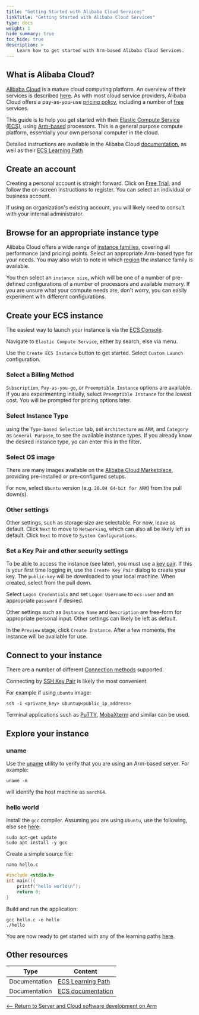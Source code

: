 ```yaml
---
title: "Getting Started with Alibaba Cloud Services"
linkTitle: "Getting Started with Alibaba Cloud Services"
type: docs
weight: 1
hide_summary: true
toc_hide: true
description: >
    Learn how to get started with Arm-based Alibaba Cloud Services.
---
```


## What is Alibaba Cloud?

[Alibaba Cloud](https://www.alibabacloud.com/) is a mature cloud computing platform. An overview of their services is described [here](https://www.alibabacloud.com/about). As with most cloud service providers, Alibaba Cloud offers a pay-as-you-use [pricing policy](https://www.alibabacloud.com/pricing), including a number of [free](https://www.alibabacloud.com/free) services.

This guide is to help you get started with their [Elastic Compute Service (ECS)](https://www.alibabacloud.com/product/ecs), using [Arm-based](https://www.alibabacloud.com/product/ecs/g8m) processors. This is a general purpose compute platform, essentially your own personal computer in the cloud.

Detailed instructions are available in the Alibaba Cloud [documentation](https://www.alibabacloud.com/help/en/elastic-compute-service), as well as their [ECS Learning Path](https://www.alibabacloud.com/getting-started/learningpath/ecs)

## Create an account

Creating a personal account is straight forward. Click on [Free Trial](https://www.alibabacloud.com/), and follow the on-screen instructions to register. You can select an individual or business account.

If using an organization's existing account, you will likely need to consult with your internal administrator.

## Browse for an appropriate instance type

Alibaba Cloud offers a wide range of [instance families](https://www.alibabacloud.com/help/en/elastic-compute-service/latest/instance-family), covering all performance (and pricing) points. Select an appropriate Arm-based type for your needs. You may also wish to note in which [region](https://ecs-buy.aliyun.com/instanceTypes/#/instanceTypeByRegion) the instance family is available.

You then select an `instance size`, which will be one of a number of pre-defined configurations of a number of processors and available memory. If you are unsure what your compute needs are, don't worry, you can easily experiment with different configurations.

## Create your ECS instance

The easiest way to launch your instance is via the [ECS Console](https://ecs.console.aliyun.com/).

Navigate to `Elastic Compute Service`, either by search, else via menu.

Use the `Create ECS Instance` button to get started. Select `Custom Launch` configuration.

### Select a Billing Method

`Subscription`, `Pay-as-you-go`, or `Preemptible Instance` options are available. If you are experimenting initially, select `Preemptible Instance` for the lowest cost. You will be prompted for pricing options later.

### Select Instance Type

using the `Type-based Selection` tab, set `Architecture` as `ARM`, and `Category` as `General Purpose`, to see the available instance types. If you already know the desired instance type, yo can enter this in the filter.

### Select OS image

There are many images available on the [Alibaba Cloud Marketplace](https://marketplace.alibabacloud.com/), providing pre-installed or pre-configured setups.

For now, select `Ubuntu` version (e.g. `20.04 64-bit for ARM`) from the pull down(s).

### Other settings

Other settings, such as storage size are selectable. For now, leave as default. Click `Next` to move to `Networking`, which can also all be likely left as default. Click `Next` to move to `System Configurations`.

### Set a Key Pair and other security settings

To be able to access the instance (see later), you must use a [key pair](https://www.alibabacloud.com/help/en/elastic-compute-service/latest/key-pairs). If this is your first time logging in, use the `Create Key Pair` dialog to create your key. The `public-key` will be downloaded to your local machine. When created, select from the pull down.

Select `Logon Credentials` and  set `Logon Username` to `ecs-user` and an appropriate  `password` if desired.

Other settings such as `Instance Name` and `Description` are free-form for appropriate personal input. Other settings can likely be left as default.

In the `Preview` stage, click `Create Instance`. After a few moments, the instance will be available for use.

## Connect to your instance

There are a number of different [Connection methods](https://www.alibabacloud.com/help/en/elastic-compute-service/latest/connection-methods) supported.

Connecting by [SSH Key Pair](https://www.alibabacloud.com/help/en/elastic-compute-service/latest/connect-to-a-linux-instance-by-using-an-ssh-key-pair) is likely the most convenient.

For example if using `ubuntu` image:
```
ssh -i <private_key> ubuntu@<public_ip_address>
```
Terminal applications such as [PuTTY](https://www.putty.org/), [MobaXterm](https://mobaxterm.mobatek.net/) and similar can be used.

## Explore your instance

### uname

Use the [uname](https://en.wikipedia.org/wiki/Uname) utility to verify that you are using an Arm-based server. For example:
```console
uname -m
```
will identify the host machine as `aarch64`.

### hello world

Install the `gcc` compiler. Assuming you are using `Ubuntu`, use the following, else see [here](/compilers/install_ngcc/):
```console
sudo apt-get update
sudo apt install -y gcc
```
Create a simple source file:
```console
nano hello.c
```
```C
#include <stdio.h>
int main(){
    printf("hello world\n");
    return 0;
}
```
Build and run the application:
```console
gcc hello.c -o hello
./hello
```
You are now ready to get started with any of the learning paths [here](/cloud/#application-specific-learning-paths).

## Other resources

| Type          | Content             |
| ---           | ---                 |
| Documentation | [ECS Learning Path](https://www.alibabacloud.com/getting-started/learningpath/ecs) |
| Documentation | [ECS documentation](https://www.alibabacloud.com/help/en/elastic-compute-service) |

[<-- Return to Server and Cloud software development on Arm](/cloud)

